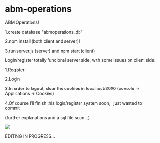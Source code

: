 # abm-operations
ABM Operations!

1.create database "abmoperations_db"

2.npm install (both client and server)!

3.run server.js (server) and npm start (client)

Login/register totally funcional server side, with some issues on client side:

1.Register

2.Login

3.In order to logout, clear the cookies in localhost:3000 (console -> Applications -> Cookies)

4.Of course I'll finish this login/register system soon, I just wanted to commit

(further explanations and a sql file soon...)

<img src="https://user-images.githubusercontent.com/52510538/144874138-74d83d51-0de9-437b-ba05-f41c312287db.png">

EDITING IN PROGRESS...
